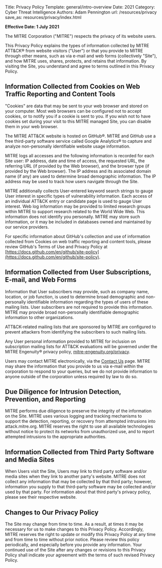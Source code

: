 Title: Privacy Policy
Template: general/intro-overview
Date: 2021
Category: Cyber Threat Intelligence
Authors: Adam Pennington
url: /resources/privacy
save_as: resources/privacy/index.html

**Effective Date: 1 July 2021**

The MITRE Corporation ("MITRE") respects the privacy of its website users. 

This Privacy Policy explains the types of information collected by MITRE ATT&CK&reg; from website visitors ("User") or that you provide to MITRE through other means, such as via e-mail and web forms (collectively "Site"), and how MITRE uses, shares, protects, and retains that information. By visiting the Site, you understand and agree to terms outlined in this Privacy Policy. 

## Information Collected from Cookies on Web Traffic Reporting and Content Tools

"Cookies" are data that may be sent to your web browser and stored on your computer. Most web browsers can be configured not to accept cookies, or to notify you if a cookie is sent to you. If you wish not to have cookies set during your visit to this MITRE managed Site, you can disable them in your web browser. 

The MITRE ATT&CK website is hosted on GitHub&reg;. MITRE and GitHub use a free third-party software service called Google Analytics&reg; to capture and analyze non-personally identifiable website usage information. 

MITRE logs all accesses and the following information is recorded for each Site user: IP address, date and time of access, the requested URL, the referring URL (if provided by the Web browser), and the browser type (if provided by the Web browser). The IP address and its associated domain name (if any) are used to determine broad demographic information. The IP address may be used to track how users navigate through the Site. 

MITRE additionally collects User-entered keyword search strings to gauge User interest in specific types of vulnerability information. Each access of an individual ATT&CK entry or candidate page is used to gauge User interest. Web log information may be provided to limited research groups within MITRE to support research related to the World Wide Web. This information does not identify you personally. MITRE may store such information, or it may be included in databases owned and maintained by our service providers.

For specific information about GitHub's collection and use of information collected from Cookies on web traffic reporting and content tools, please review GitHub's Terms of Use and Privacy Policy at [https://docs.github.com/en/github/site-policy](https://docs.github.com/en/github/site-policy).

## Information Collected from User Subscriptions, E-mail, and Web Forms

Information that User subscribers may provide, such as company name, location, or job function, is used to determine broad demographic and non-personally identifiable information regarding the types of users of these mailing lists. User subscribers are not required to provide this information. MITRE may provide broad non-personally identifiable demographic information to other organizations.

ATT&CK-related mailing lists that are sponsored by MITRE are configured to prevent attackers from identifying the subscribers to such mailing lists. 

Any User personal information provided to MITRE for inclusion on subscription mailing lists for ATT&CK evaluations will be governed under the MITRE Engenuity&reg; privacy policy, [mitre-engenuity.org/privacy](mitre-engenuity.org/privacy). 

Users may contact MITRE electronically, via the [Contact Us](https://www.mitre.org/contact-us) page. MITRE may share the information that you provide to us via e-mail within the corporation to respond to your queries, but we do not provide information to anyone outside of the corporation unless required by law to do so. 

## Due Diligence for Intrusion Detection, Prevention, and Reporting 

MITRE performs due diligence to preserve the integrity of the information on the Site. MITRE uses various logging and tracking mechanisms to support the detection, reporting, or recovery from attempted intrusions into attack.mitre.org. MITRE reserves the right to use all available technologies without notice to protect its networks from unauthorized use, and to report attempted intrusions to the appropriate authorities.

## Information Collected from Third Party Software and Media Sites

When Users visit the Site, Users may link to third party software and/or media sites when they link to another party's website. MITRE does not collect any information that may be collected by that third party; however, information you supply to that third-party software may be collected and/or used by that party. For information about that third party's privacy policy, please see their respective website.

## Changes to Our Privacy Policy

The Site may change from time to time. As a result, at times it may be necessary for us to make changes to this Privacy Policy. Accordingly, MITRE reserves the right to update or modify this Privacy Policy at any time and from time to time without prior notice. Please review this policy periodically, and especially before you provide any information. Your continued use of the Site after any changes or revisions to this Privacy Policy shall indicate your agreement with the terms of such revised Privacy Policy.
